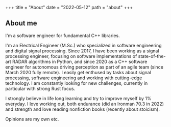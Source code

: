 +++
title = "About"
date = "2022-05-12"
path = "about"
+++

## About me

I'm a software engineer for fundamental C++ libraries.

I'm an Electrical Engineer (M.Sc.) who specialized in software engineering and
digital signal processing. Since 2017, I have been working as a signal
processing engineer, focusing on software implementations of state-of-the-art
RADAR algorithms in Python, and since 2020 as a C++ software engineer for
autonomous driving perception as part of an agile team (since March 2020 fully
remote). I easily get enthused by tasks about signal processing, software
engineering and working with cutting-edge technology. I am constantly looking
for new challenges, currently in particular with strong Rust focus.

I strongly believe in life long learning and try to improve myself by 1%
everyday. I love working out, both endurance (did an Ironman 70.3 in 2022) and
strength and love reading nonfiction books (recently about stoicism).

Opinions are my own etc.
